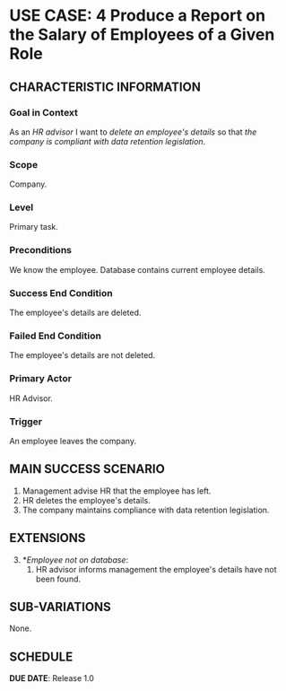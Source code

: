 # USE CASE: 4 Produce a Report on the Salary of Employees of a Given Role

## CHARACTERISTIC INFORMATION

### Goal in Context

As an *HR advisor* I want to *delete an employee's details* so that *the company is compliant with data retention legislation*.

### Scope

Company.

### Level

Primary task.

### Preconditions

We know the employee.  Database contains current employee details.

### Success End Condition

The employee's details are deleted.

### Failed End Condition

The employee's details are not deleted.

### Primary Actor

HR Advisor.

### Trigger

An employee leaves the company.

## MAIN SUCCESS SCENARIO

1. Management advise HR that the employee has left.
2. HR deletes the employee's details.
3. The company maintains compliance with data retention legislation.

## EXTENSIONS

3. **Employee not on database*:
   1. HR advisor informs management the employee's details have not been found.

## SUB-VARIATIONS

None.

## SCHEDULE

**DUE DATE**: Release 1.0